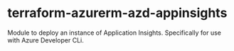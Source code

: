 # terraform-azurerm-azd-appinsights
Module to deploy an instance of Application Insights. Specifically for use with Azure Developer CLi.
